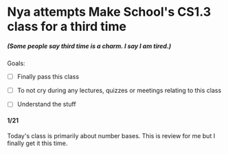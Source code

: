 # Nya attempts Make School's CS1.3 class for a third time 
##### (Some people say third time is a charm. I say I am tired.)

Goals: 
* [ ] Finally pass this class
* [ ] To not cry during any lectures, quizzes or meetings relating to this class
* [ ] Understand the stuff 


#### 1/21
Today's class is primarily about number bases. This is review for me but I finally get it this time.